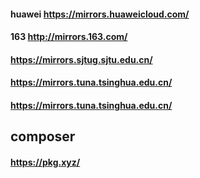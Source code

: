 




#### huawei https://mirrors.huaweicloud.com/

#### 163 http://mirrors.163.com/

#### https://mirrors.sjtug.sjtu.edu.cn/

#### https://mirrors.tuna.tsinghua.edu.cn/

#### https://mirrors.tuna.tsinghua.edu.cn/


## composer

#### https://pkg.xyz/






